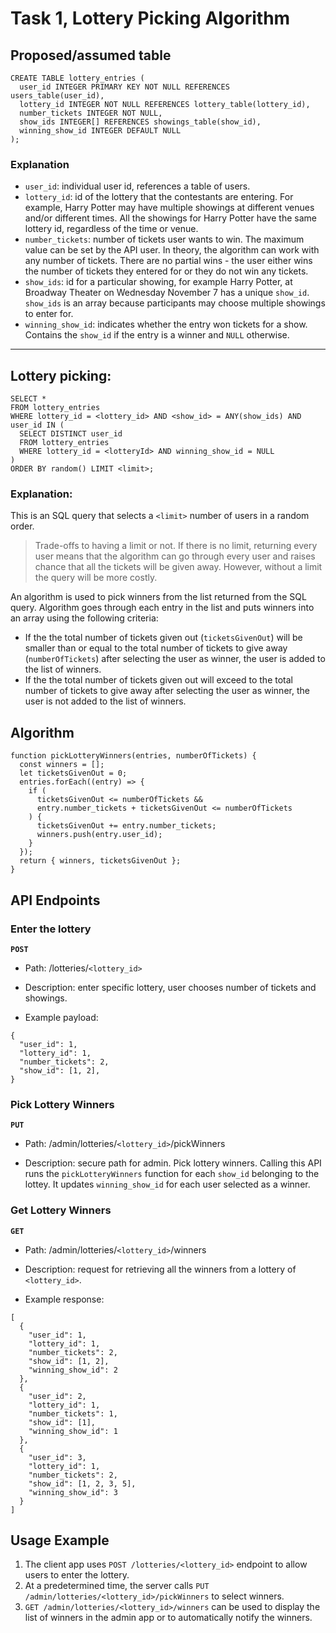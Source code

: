 # Task 1, Lottery Picking Algorithm

## Proposed/assumed table

```
CREATE TABLE lottery_entries (
  user_id INTEGER PRIMARY KEY NOT NULL REFERENCES users_table(user_id),
  lottery_id INTEGER NOT NULL REFERENCES lottery_table(lottery_id),
  number_tickets INTEGER NOT NULL,
  show_ids INTEGER[] REFERENCES showings_table(show_id),
  winning_show_id INTEGER DEFAULT NULL
);

```

### Explanation

- `user_id`: individual user id, references a table of users.
- `lottery_id`: id of the lottery that the contestants are entering. For example, Harry Potter may have multiple showings at different venues and/or different times. All the showings for Harry Potter have the same lottery id, regardless of the time or venue.
- `number_tickets`: number of tickets user wants to win. The maximum value can be set by the API user. In theory, the algorithm can work with any number of tickets. There are no partial wins - the user either wins the number of tickets they entered for or they do not win any tickets.
- `show_ids`: id for a particular showing, for example Harry Potter, at Broadway Theater on Wednesday November 7 has a unique `show_id`. `show_ids` is an array because participants may choose multiple showings to enter for.
- `winning_show_id`: indicates whether the entry won tickets for a show. Contains the `show_id` if the entry is a winner and `NULL` otherwise.

---

## Lottery picking:

```
SELECT *
FROM lottery_entries
WHERE lottery_id = <lottery_id> AND <show_id> = ANY(show_ids) AND user_id IN (
  SELECT DISTINCT user_id
  FROM lottery_entries
  WHERE lottery_id = <lotteryId> AND winning_show_id = NULL
)
ORDER BY random() LIMIT <limit>;
```

### Explanation:

This is an SQL query that selects a `<limit>` number of users in a random order.

> Trade-offs to having a limit or not. If there is no limit, returning every user means that the algorithm can go through every user and raises chance that all the tickets will be given away. However, without a limit the query will be more costly.

An algorithm is used to pick winners from the list returned from the SQL query. Algorithm goes through each entry in the list and puts winners into an array using the following criteria:

- If the the total number of tickets given out (`ticketsGivenOut`) will be smaller than or equal to the total number of tickets to give away (`numberOfTickets`) after selecting the user as winner, the user is added to the list of winners.
- If the the total number of tickets given out will exceed to the total number of tickets to give away after selecting the user as winner, the user is not added to the list of winners.

## Algorithm

```
function pickLotteryWinners(entries, numberOfTickets) {
  const winners = [];
  let ticketsGivenOut = 0;
  entries.forEach((entry) => {
    if (
      ticketsGivenOut <= numberOfTickets &&
      entry.number_tickets + ticketsGivenOut <= numberOfTickets
    ) {
      ticketsGivenOut += entry.number_tickets;
      winners.push(entry.user_id);
    }
  });
  return { winners, ticketsGivenOut };
}

```

## API Endpoints

### Enter the lottery

**`POST`**

- Path: /lotteries/`<lottery_id>`

- Description: enter specific lottery, user chooses number of tickets and showings.

- Example payload:

```
{
  "user_id": 1,
  "lottery_id": 1,
  "number_tickets": 2,
  "show_id": [1, 2],
}
```

### Pick Lottery Winners

**`PUT`**

- Path: /admin/lotteries/`<lottery_id>`/pickWinners

- Description: secure path for admin. Pick lottery winners. Calling this API runs the `pickLotteryWinners` function for each `show_id` belonging to the lottey. It updates `winning_show_id` for each user selected as a winner.

### Get Lottery Winners

**`GET`**

- Path: /admin/lotteries/`<lottery_id>`/winners

- Description: request for retrieving all the winners from a lottery of `<lottery_id>`.

- Example response:

```
[
  {
    "user_id": 1,
    "lottery_id": 1,
    "number_tickets": 2,
    "show_id": [1, 2],
    "winning_show_id": 2
  },
  {
    "user_id": 2,
    "lottery_id": 1,
    "number_tickets": 1,
    "show_id": [1],
    "winning_show_id": 1
  },
  {
    "user_id": 3,
    "lottery_id": 1,
    "number_tickets": 2,
    "show_id": [1, 2, 3, 5],
    "winning_show_id": 3
  }
]
```

## Usage Example

1. The client app uses `POST /lotteries/<lottery_id>` endpoint to allow users to enter the lottery.
2. At a predetermined time, the server calls `PUT /admin/lotteries/<lottery_id>/pickWinners` to select winners.
3. `GET /admin/lotteries/<lottery_id>/winners` can be used to display the list of winners in the admin app or to automatically notify the winners.
